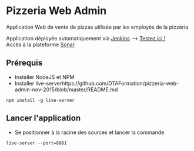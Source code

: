 # Pizzeria Web Admin
Application Web de vente de pizzas utilisée par les employés de la pizzéria

Application déployée automatiquement via [Jenkins](http://ns377570.ip-5-196-89.eu:8088/jenkins/) --> [Testez ici !](http://dtaformation.github.io/pizzeria-web-admin-nov-2015/)  
Accès à la plateforme [Sonar](http://ns377570.ip-5-196-89.eu:9000/)

## Prérequis
* Installer NodeJS et NPM
* Installer live-serverhttps://github.com/DTAFormation/pizzeria-web-admin-nov-2015/blob/master/README.md
```
npm install -g live-server
```

## Lancer l'application
* Se positionner à la racine des sources et lancer la commande
```
live-server --port=8081
```
